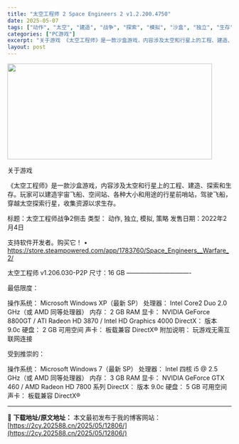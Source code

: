 ```yaml
---
title: "太空工程师 2 Space Engineers 2 v1.2.200.4750"
date: 2025-05-07
tags: ["动作", "太空", "建造", "战争", "探索", "模拟", "沙盒", "独立", "生存", "穿越"]
categories: ["PC游戏"]
excerpt: "关于游戏 《太空工程师》是一款沙盒游戏，内容涉及太空和行星上的工程、建造、探索和生存。玩家可以建造宇宙飞船、空间站、各种大小和用途的行星前哨站，驾驶飞船，穿越太空探索行星，收集资源以求生存。 标题：太空工程师战争2侧击 类型： 动作, 独立, 模拟, 策略 发售日期：2022年2月4日 支持软件开发&hellip;"
layout: post
---
```


<img class="aligncenter size-full wp-image-12803" src="https://2cy.202588.cn/wp-content/uploads/2025/05/2025050623413014.webp" alt="" width="460" height="215" />

关于游戏

《太空工程师》是一款沙盒游戏，内容涉及太空和行星上的工程、建造、探索和生存。玩家可以建造宇宙飞船、空间站、各种大小和用途的行星前哨站，驾驶飞船，穿越太空探索行星，收集资源以求生存。

标题：太空工程师战争2侧击
类型： 动作, 独立, 模拟, 策略
发售日期：2022年2月4日

支持软件开发者。购买它！
• https://store.steampowered.com/app/1783760/Space_Engineers__Warfare_2/

太空工程师 v1.206.030-P2P
尺寸：16 GB
——————————-

最低限度：

操作系统： Microsoft Windows XP（最新 SP）
处理器： Intel Core2 Duo 2.0 GHz（或 AMD 同等处理器）
内存： 2 GB RAM
显卡： NVIDIA GeForce 8800GT / ATI Radeon HD 3870 / Intel HD Graphics 4000
DirectX： 版本 9.0c
硬盘： 2 GB 可用空间
声卡： 板载兼容 DirectX®
附加说明： 玩游戏无需互联网连接

受到推崇的：

操作系统： Microsoft Windows 7（最新 SP）
处理器： Intel 四核 i5 @ 2.5 GHz（或 AMD 同等处理器）
内存： 3 GB RAM
显卡： NVIDIA GeForce GTX 460 / AMD Radeon HD 7800 系列
DirectX： 版本 9.0c
硬盘： 5 GB 可用空间
声卡： 板载兼容 DirectX®

---
📖 **下载地址/原文地址：** 本文最初发布于我的博客网站：[https://2cy.202588.cn/2025/05/12806/](https://2cy.202588.cn/2025/05/12806/)
